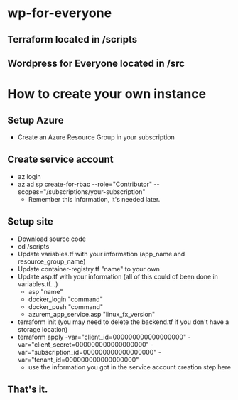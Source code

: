 # wp-for-everyone
## Terraform located in /scripts
## Wordpress for Everyone located in /src

# How to create your own instance
## Setup Azure
- Create an Azure Resource Group in your subscription

## Create service account
- az login
- az ad sp create-for-rbac --role="Contributor" --scopes="/subscriptions/your-subscription"
  - Remember this information, it's needed later.

## Setup site
- Download source code
- cd /scripts
- Update variables.tf with your information (app_name and resource_group_name)
- Update container-registry.tf "name" to your own
- Update asp.tf with your information   (all of this could of been done in variables.tf...)
  - asp "name"
  - docker_login "command"
  - docker_push "command"
  - azurem_app_service.asp "linux_fx_version"
- terraform init  (you may need to delete the backend.tf if you don't have a storage location)
- terraform apply -var="client_id=000000000000000000" -var="client_secret=000000000000000000" -var="subscription_id=000000000000000000" -var="tenant_id=000000000000000000"
  - use the information you got in the service account creation step here

That's it.
- 
